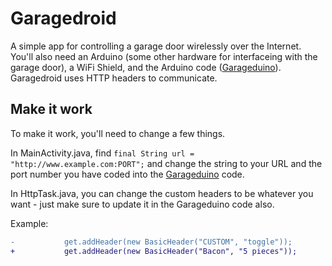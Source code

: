 Garagedroid
===========

A simple app for controlling a garage door wirelessly over the Internet.  You'll also need an Arduino (some other hardware for interfaceing with the garage door), a WiFi Shield, and the Arduino code ([Garageduino](https://github.com/bransorem/Garageduino)).  Garagedroid uses HTTP headers to communicate.

Make it work
------------

To make it work, you'll need to change a few things.

In MainActivity.java, find `final String url = "http://www.example.com:PORT";` and change the string to your URL and the port number you have coded into the [Garageduino](https://github.com/bransorem/Garageduino) code.

In HttpTask.java, you can change the custom headers to be whatever you want - just make sure to update it in the Garageduino code also.

Example:

```diff
-           get.addHeader(new BasicHeader("CUSTOM", "toggle"));
+           get.addHeader(new BasicHeader("Bacon", "5 pieces"));
```
